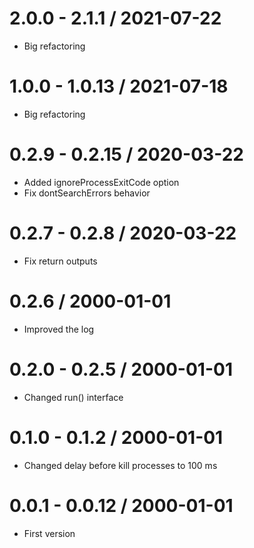 2.0.0 - 2.1.1 / 2021-07-22
===================

  * Big refactoring
  
1.0.0 - 1.0.13 / 2021-07-18
===================

  * Big refactoring
  
0.2.9 - 0.2.15 / 2020-03-22
===================

  * Added ignoreProcessExitCode option
  * Fix dontSearchErrors behavior
  
0.2.7 - 0.2.8 / 2020-03-22
===================

  * Fix return outputs
  
0.2.6 / 2000-01-01
===================

  * Improved the log
  
0.2.0 - 0.2.5 / 2000-01-01
===================

  * Changed run() interface
  
0.1.0 - 0.1.2 / 2000-01-01
===================

  * Changed delay before kill processes to 100 ms
  
0.0.1 - 0.0.12 / 2000-01-01
===================

  * First version
